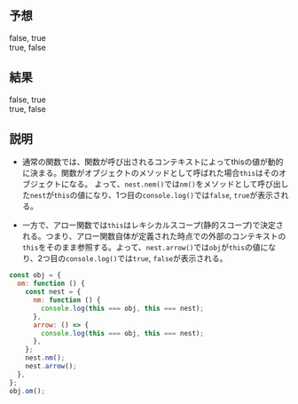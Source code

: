 ## 予想

false, true  
true, false

## 結果

false, true  
true, false

## 説明

- 通常の関数では、関数が呼び出されるコンテキストによってthisの値が動的に決まる。関数がオブジェクトのメソッドとして呼ばれた場合`this`はそのオブジェクトになる。
  よって、`nest.nem()`では`nm()`をメソッドとして呼び出した`nest`が`this`の値になり、1つ目の`console.log()`では`false`, `true`が表示される。

- 一方で、アロー関数では`this`はレキシカルスコープ(静的スコープ)で決定される。つまり、アロー関数自体が定義された時点での外部のコンテキストの`this`をそのまま参照する。よって、`nest.arrow()`では`obj`が`this`の値になり、2つ目の`console.log()`では`true`, `false`が表示される。

```js
const obj = {
  om: function () {
    const nest = {
      nm: function () {
        console.log(this === obj, this === nest);
      },
      arrow: () => {
        console.log(this === obj, this === nest);
      },
    };
    nest.nm();
    nest.arrow();
  },
};
obj.om();
```
